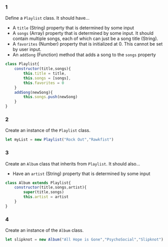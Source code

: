 ### 1

Define a `Playlist` class. It should have...
- A `title` (String) property that is determined by some input
- A `songs` (Array) property that is determined by some input. It should contain multiple songs, each of which can just be a song title (String).
- A `favorites` (Number) property that is initialized at 0. This cannot be set by user input.
- An `addSong` (Function) method that adds a song to the `songs` property

```js
class Playlist{
	constructor(title,songs){
		this.title = title,
		this.songs = [songs],
		this.favorites = 0
	}
	addSong(newSong){
		this.songs.push(newSong)
	}
}
```

### 2

Create an instance of the `Playlist` class.

```js
let myList = new Playlist("Rock Out","Rawkfist")
```

### 3

Create an `Album` class that inherits from `Playlist`. It should also...
- Have an `artist` (String) property that is determined by some input

```js
class Album extends Playlist{
	constructor(title,songs,artist){
		super(title,songs)
		this.artist = artist
	}
}

```

### 4

Create an instance of the `Album` class.

```js
let slipknot = new Album("All Hope is Gone","PsychoSocial","Slipknot")
```
